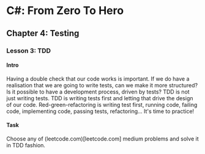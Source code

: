 # C#: From Zero To Hero
## Chapter 4: Testing
### Lesson 3: TDD

#### Intro
Having a double check that our code works is important. If we do have a realisation that we are going to write tests, can we make it more structured?
Is it possible to have a development process, driven by tests?
TDD is not just writing tests. TDD is writing tests first and letting that drive the design of our code.
Red-green-refactoring is writing test first, running code, failing code, implementing code, passing tests, refactoring...
It's time to practice!

#### Task
Choose any of (leetcode.com)[leetcode.com] medium problems and solve it in TDD fashion. 
